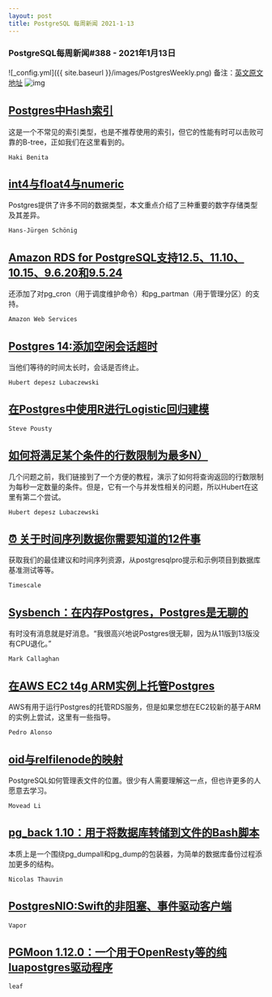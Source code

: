 ```yaml
---
layout: post
title: PostgreSQL 每周新闻 2021-1-13
---
```

### PostgreSQL每周新闻#388 - 2021年1月13日
![_config.yml]({{ site.baseurl }}/images/PostgresWeekly.png)
备注：[英文原文地址](https://postgresweekly.com/issues/388)
![img](https://res.cloudinary.com/cpress/image/upload/w_1280,e_sharpen:60/x4d9guyjlctepjwgtnre.jpg)

## [Postgres中Hash索引](https://postgresweekly.com/link/101230/web)
这是一个不常见的索引类型，也是不推荐使用的索引，但它的性能有时可以击败可靠的B-tree，正如我们在这里看到的。

`Haki Benita `

## [int4与float4与numeric](https://postgresweekly.com/link/101231/web)
Postgres提供了许多不同的数据类型，本文重点介绍了三种重要的数字存储类型及其差异。

`Hans-Jürgen Schönig `

## [Amazon RDS for PostgreSQL支持12.5、11.10、10.15、9.6.20和9.5.24](https://postgresweekly.com/link/101233/web)
还添加了对pg_cron（用于调度维护命令）和pg_partman（用于管理分区）的支持。

`Amazon Web Services `

## [Postgres 14:添加空闲会话超时](https://postgresweekly.com/link/101236/web)
当他们等待的时间太长时，会话是否终止。

`Hubert depesz Lubaczewski `

## [在Postgres中使用R进行Logistic回归建模](https://postgresweekly.com/link/101237/web)
`Steve Pousty `

## [如何将满足某个条件的行数限制为最多N）](https://postgresweekly.com/link/101238/web)
几个问题之前，我们链接到了一个方便的教程，演示了如何将查询返回的行数限制为每秒一定数量的条件。但是，它有一个与并发性相关的问题，所以Hubert在这里有第二个尝试。

`Hubert depesz Lubaczewski `

## [⏰ 关于时间序列数据你需要知道的12件事](https://postgresweekly.com/link/101240/web)
获取我们的最佳建议和时间序列资源，从postgresqlpro提示和示例项目到数据库基准测试等等。

`Timescale `

## [Sysbench：在内存Postgres，Postgres是无聊的](https://postgresweekly.com/link/101241/web)
有时没有消息就是好消息。“我很高兴地说Postgres很无聊，因为从11版到13版没有CPU退化。”

`Mark Callaghan `

## [在AWS EC2 t4g ARM实例上托管Postgres](https://postgresweekly.com/link/101242/web)
AWS有用于运行Postgres的托管RDS服务，但是如果您想在EC2较新的基于ARM的实例上尝试，这里有一些指导。

`Pedro Alonso `

## [oid与relfilenode的映射](https://postgresweekly.com/link/101243/web)
PostgreSQL如何管理表文件的位置。很少有人需要理解这一点，但也许更多的人愿意去学习。

`Movead Li `

## [pg_back 1.10：用于将数据库转储到文件的Bash脚本](https://postgresweekly.com/link/101244/web)
本质上是一个围绕pg_dumpall和pg_dump的包装器，为简单的数据库备份过程添加更多的结构。

`Nicolas Thauvin `

## [PostgresNIO:Swift的非阻塞、事件驱动客户端](https://postgresweekly.com/link/101246/web)

`Vapor `

## [PGMoon 1.12.0：一个用于OpenResty等的纯luapostgres驱动程序](https://postgresweekly.com/link/101247/web)

`leaf `